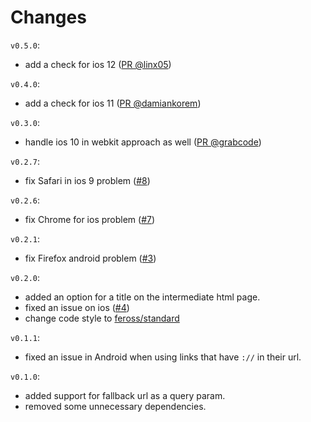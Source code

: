 # Changes

`v0.5.0`:

- add a check for ios 12 ([PR @linx05](https://github.com/mderazon/node-deeplink/pull/18))

`v0.4.0`:

- add a check for ios 11 ([PR @damiankorem](https://github.com/mderazon/node-deeplink/pull/15))

`v0.3.0`:

- handle ios 10 in webkit approach as well ([PR @grabcode](https://github.com/mderazon/node-deeplink/pull/11))

`v0.2.7`:

- fix Safari in ios 9 problem ([#8](https://github.com/mderazon/node-deeplink/issues/8))

`v0.2.6`:

- fix Chrome for ios problem ([#7](https://github.com/mderazon/node-deeplink/issues/7))

`v0.2.1`:

- fix Firefox android problem ([#3](https://github.com/mderazon/node-deeplink/issues/3))

`v0.2.0`:

- added an option for a title on the intermediate html page.
- fixed an issue on ios ([#4](https://github.com/mderazon/node-deeplink/issues/4))
- change code style to [feross/standard](https://github.com/feross/standard)

`v0.1.1`:

- fixed an issue in Android when using links that have `://` in their url.

`v0.1.0`:

- added support for fallback url as a query param.
- removed some unnecessary dependencies.
